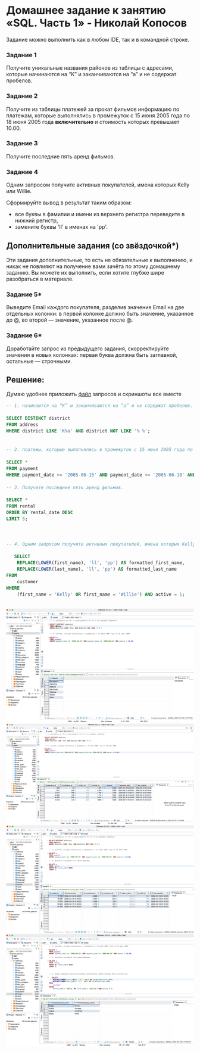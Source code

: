 # Домашнее задание к занятию «SQL. Часть 1» - Николай Копосов


Задание можно выполнить как в любом IDE, так и в командной строке.

### Задание 1

Получите уникальные названия районов из таблицы с адресами, которые начинаются на “K” и заканчиваются на “a” и не содержат пробелов.

### Задание 2

Получите из таблицы платежей за прокат фильмов информацию по платежам, которые выполнялись в промежуток с 15 июня 2005 года по 18 июня 2005 года **включительно** и стоимость которых превышает 10.00.

### Задание 3

Получите последние пять аренд фильмов.

### Задание 4

Одним запросом получите активных покупателей, имена которых Kelly или Willie. 

Сформируйте вывод в результат таким образом:
- все буквы в фамилии и имени из верхнего регистра переведите в нижний регистр,
- замените буквы 'll' в именах на 'pp'.

## Дополнительные задания (со звёздочкой*)
Эти задания дополнительные, то есть не обязательные к выполнению, и никак не повлияют на получение вами зачёта по этому домашнему заданию. Вы можете их выполнить, если хотите глубже шире разобраться в материале.

### Задание 5*

Выведите Email каждого покупателя, разделив значение Email на две отдельных колонки: в первой колонке должно быть значение, указанное до @, во второй — значение, указанное после @.

### Задание 6*

Доработайте запрос из предыдущего задания, скорректируйте значения в новых колонках: первая буква должна быть заглавной, остальные — строчными.


## Решение:

Думаю удобнее приложить [файл](/files/SQL-1.sql) запросов и скриншоты все вместе

```sql
-- 1. начинаются на “K” и заканчиваются на “a” и не содержат пробелов.

SELECT DISTINCT district
FROM address
WHERE district LIKE 'K%a' AND district NOT LIKE '% %';


-- 2. платежы, которые выполнялись в промежуток с 15 июня 2005 года по 18 июня 2005

SELECT *
FROM payment
WHERE payment_date >= '2005-06-15' AND payment_date <= '2005-06-18' AND amount > 10.00;

-- 3. Получите последние пять аренд фильмов.

SELECT *
FROM rental
ORDER BY rental_date DESC
LIMIT 5;



-- 4. Одним запросом получите активных покупателей, имена которых Kelly или Willie. 
 
   SELECT 
 	REPLACE(LOWER(first_name), 'll', 'pp') AS formatted_first_name,
    REPLACE(LOWER(last_name), 'll', 'pp') AS formatted_last_name
FROM
    customer
WHERE
    (first_name = 'Kelly' OR first_name = 'Willie') AND active = 1;
    
```
![решение 1](/files/1.png)
![решение 2](/files/2.png)
![решение 3](/files/3.png)
![решение 4](/files/4.png)